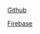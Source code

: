 <a href="https://maazaz.github.io/github-following">Github</a>

<a href="https://github-following-3322c.web.app/">Firebase</a>